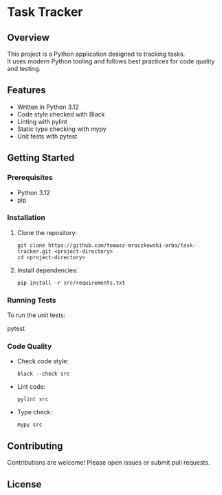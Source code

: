 # Task Tracker

## Overview

This project is a Python application designed to tracking tasks.  
It uses modern Python tooling and follows best practices for code quality and testing.

## Features

- Written in Python 3.12
- Code style checked with Black
- Linting with pylint
- Static type checking with mypy
- Unit tests with pytest

## Getting Started

### Prerequisites

- Python 3.12
- pip

### Installation

1. Clone the repository:
    ```
    git clone https://github.com/tomasz-mroczkowski-orba/task-tracker.git <project-directory>
    cd <project-directory>
    ```
2. Install dependencies:
    ```
    pip install -r src/requirements.txt
    ```

### Running Tests

To run the unit tests:

pytest

### Code Quality

- Check code style:
    ```
    black --check src
    ```
- Lint code:
    ```
    pylint src
    ```
- Type check:
    ```
    mypy src
    ```

## Contributing

Contributions are welcome! Please open issues or submit pull requests.

## License

